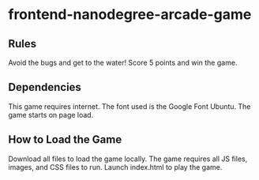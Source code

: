 frontend-nanodegree-arcade-game
===============================

## Rules
Avoid the bugs and get to the water! Score 5 points and win the game.

## Dependencies
This game requires internet. The font used is the Google Font Ubuntu. The game starts on page load.

## How to Load the Game
Download all files to load the game locally. The game requires all JS files, images, and CSS files to run. Launch index.html to play the game.

